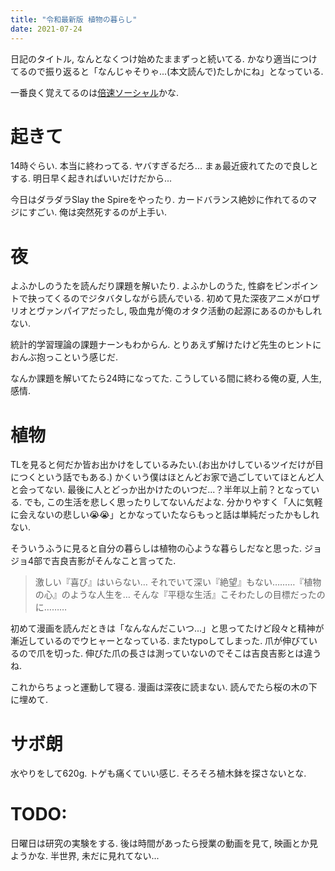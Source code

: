 ```yaml
---
title: "令和最新版 植物の暮らし"
date: 2021-07-24
---
```


日記のタイトル, なんとなくつけ始めたままずっと続いてる. かなり適当につけてるので振り返ると「なんじゃそりゃ...(本文読んで)たしかにね」となっている.

一番良く覚えてるのは[倍速ソーシャル](/post/2020-10-07)かな.
# 起きて
14時ぐらい. 本当に終わってる. ヤバすぎるだろ... まぁ最近疲れてたので良しとする. 明日早く起きればいいだけだから...

今日はダラダラSlay the Spireをやったり. カードバランス絶妙に作れてるのマジにすごい. 俺は突然死するのが上手い.

# 夜
よふかしのうたを読んだり課題を解いたり. よふかしのうた, 性癖をピンポイントで抉ってくるのでジタバタしながら読んでいる. 初めて見た深夜アニメがロザリオとヴァンパイアだったし, 吸血鬼が俺のオタク活動の起源にあるのかもしれない.

統計的学習理論の課題ナーンもわからん. とりあえず解けたけど先生のヒントにおんぶ抱っこという感じだ.

なんか課題を解いてたら24時になってた. こうしている間に終わる俺の夏, 人生, 感情.

# 植物
TLを見ると何だか皆お出かけをしているみたい.(お出かけしているツイだけが目につくという話でもある.) かくいう僕はほとんどお家で過ごしていてほとんど人と会ってない. 最後に人とどっか出かけたのいつだ...？半年以上前？となっている. でも, この生活を悲しく思ったりしてないんだよな. 分かりやすく「人に気軽に会えないの悲しい😭😭」とかなっていたならもっと話は単純だったかもしれない.

そういうふうに見ると自分の暮らしは植物の心ような暮らしだなと思った. ジョジョ4部で吉良吉影がそんなこと言ってた.
> 激しい『喜び』はいらない… それでいて深い『絶望』もない………『植物の心』のような人生を… そんな『平穏な生活』こそわたしの目標だったのに………

初めて漫画を読んだときは「なんなんだこいつ...」と思ってたけど段々と精神が漸近しているのでウヒャーとなっている. またtypoしてしまった. 爪が伸びているので爪を切った. 伸びた爪の長さは測っていないのでそこは吉良吉影とは違うね.

これからちょっと運動して寝る. 漫画は深夜に読まない. 読んでたら桜の木の下に埋めて.
# サボ朗
水やりをして620g. トゲも痛くていい感じ. そろそろ植木鉢を探さないとな.
# TODO:
日曜日は研究の実験をする.
後は時間があったら授業の動画を見て, 映画とか見ようかな. 半世界, 未だに見れてない...